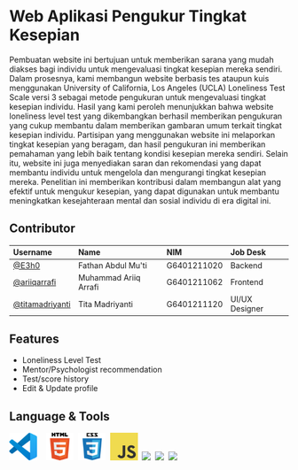 
# Web Aplikasi Pengukur Tingkat Kesepian

Pembuatan website ini bertujuan untuk memberikan sarana yang mudah diakses bagi individu untuk mengevaluasi tingkat kesepian mereka sendiri. Dalam prosesnya, kami membangun website berbasis tes ataupun kuis menggunakan University of California, Los Angeles (UCLA) Loneliness Test Scale versi 3 sebagai metode pengukuran untuk mengevaluasi tingkat kesepian individu. Hasil yang kami peroleh menunjukkan bahwa website loneliness level test yang dikembangkan berhasil memberikan pengukuran yang cukup membantu dalam memberikan gambaran umum terkait tingkat kesepian individu. Partisipan yang menggunakan website ini melaporkan tingkat kesepian yang beragam, dan hasil pengukuran ini memberikan pemahaman yang lebih baik tentang kondisi kesepian mereka sendiri. Selain itu, website ini juga menyediakan saran dan rekomendasi yang dapat membantu individu untuk mengelola dan mengurangi tingkat kesepian mereka. Penelitian ini memberikan kontribusi dalam membangun alat yang efektif untuk mengukur kesepian, yang dapat digunakan untuk membantu meningkatkan kesejahteraan mental dan sosial individu di era digital ini.



## Contributor
| Username | Name   | NIM  | Job Desk|
| :-------- | :------- | :-------------------------------- |:----|
| [@E3h0](https://github.com/E3h0) | Fathan Abdul Mu'ti |G6401211020| Backend|
|[@ariiqarrafi](https://github.com/ariiqarrafi)| Muhammad Ariiq Arrafi| G6401211062| Frontend|
|[@titamadriyanti](https://github.com/titamadriyanti)|Tita Madriyanti| G6401211120| UI/UX Designer



## Features

- Loneliness Level Test
- Mentor/Psychologist recommendation
- Test/score history
- Edit & Update profile



## Language & Tools
<div>
  <img width=50px src="https://raw.githubusercontent.com/github/explore/80688e429a7d4ef2fca1e82350fe8e3517d3494d/topics/visual-studio-code/visual-studio-code.png">&nbsp;&nbsp;&nbsp;
  <img width=50px src="https://raw.githubusercontent.com/github/explore/80688e429a7d4ef2fca1e82350fe8e3517d3494d/topics/html/html.png">&nbsp;
  <img width=50px src="https://raw.githubusercontent.com/github/explore/80688e429a7d4ef2fca1e82350fe8e3517d3494d/topics/css/css.png">&nbsp;
  <img width=50px src="https://raw.githubusercontent.com/github/explore/80688e429a7d4ef2fca1e82350fe8e3517d3494d/topics/javascript/javascript.png">&nbsp;
  <img width=50px src="https://upload.wikimedia.org/wikipedia/commons/thumb/5/5f/Windows_logo_-_2012.svg/2048px-Windows_logo_-_2012.svg.png">&nbsp;
  <img height=50px src="https://upload.wikimedia.org/wikipedia/commons/0/03/Xampp_logo.svg">&nbsp;
  <img height=50px src="https://upload.wikimedia.org/wikipedia/commons/a/a1/AJAX_logo_by_gengns.svg">&nbsp;
</div>
